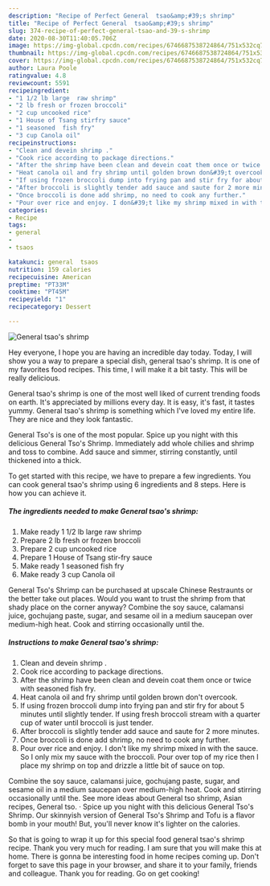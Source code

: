```yaml
---
description: "Recipe of Perfect General  tsao&amp;#39;s shrimp"
title: "Recipe of Perfect General  tsao&amp;#39;s shrimp"
slug: 374-recipe-of-perfect-general-tsao-and-39-s-shrimp
date: 2020-08-30T11:40:05.706Z
image: https://img-global.cpcdn.com/recipes/6746687538724864/751x532cq70/general-tsaos-shrimp-recipe-main-photo.jpg
thumbnail: https://img-global.cpcdn.com/recipes/6746687538724864/751x532cq70/general-tsaos-shrimp-recipe-main-photo.jpg
cover: https://img-global.cpcdn.com/recipes/6746687538724864/751x532cq70/general-tsaos-shrimp-recipe-main-photo.jpg
author: Laura Poole
ratingvalue: 4.8
reviewcount: 5591
recipeingredient:
- "1 1/2 lb large  raw shrimp"
- "2 lb fresh or frozen broccoli"
- "2 cup uncooked rice"
- "1 House of Tsang stirfry sauce"
- "1 seasoned  fish fry"
- "3 cup Canola oil"
recipeinstructions:
- "Clean and devein shrimp ."
- "Cook rice according to package directions."
- "After the shrimp have been clean and devein coat them once or twice with seasoned fish fry."
- "Heat canola oil and fry shrimp until golden brown don&#39;t overcook."
- "If using frozen broccoli dump into frying pan and stir fry for about 5 minutes until slightly tender. If using fresh broccoli stream with a quarter cup of water until broccoli is just tender."
- "After broccoli is slightly tender add sauce and saute for 2 more minutes."
- "Once broccoli is done add shrimp, no need to cook any further."
- "Pour over rice and enjoy. I don&#39;t like my shrimp mixed in with the sauce. So I only mix my sauce with the broccoli. Pour over top of my rice then I place my shrimp on top and drizzle a little bit of sauce on top."
categories:
- Recipe
tags:
- general
- 
- tsaos

katakunci: general  tsaos 
nutrition: 159 calories
recipecuisine: American
preptime: "PT33M"
cooktime: "PT45M"
recipeyield: "1"
recipecategory: Dessert

---
```



![General  tsao&#39;s shrimp](https://img-global.cpcdn.com/recipes/6746687538724864/751x532cq70/general-tsaos-shrimp-recipe-main-photo.jpg)

Hey everyone, I hope you are having an incredible day today. Today, I will show you a way to prepare a special dish, general  tsao&#39;s shrimp. It is one of my favorites food recipes. This time, I will make it a bit tasty. This will be really delicious.

General  tsao&#39;s shrimp is one of the most well liked of current trending foods on earth. It's appreciated by millions every day. It is easy, it's fast, it tastes yummy. General  tsao&#39;s shrimp is something which I've loved my entire life. They are nice and they look fantastic.

General Tso&#39;s is one of the most popular. Spice up you night with this delicious General Tso&#39;s Shrimp. Immediately add whole chilies and shrimp and toss to combine. Add sauce and simmer, stirring constantly, until thickened into a thick.


To get started with this recipe, we have to prepare a few ingredients. You can cook general  tsao&#39;s shrimp using 6 ingredients and 8 steps. Here is how you can achieve it.

<!--inarticleads1-->

##### The ingredients needed to make General  tsao&#39;s shrimp:

1. Make ready 1 1/2 lb large  raw shrimp
1. Prepare 2 lb fresh or frozen broccoli
1. Prepare 2 cup uncooked rice
1. Prepare 1 House of Tsang stir-fry sauce
1. Make ready 1 seasoned  fish fry
1. Make ready 3 cup Canola oil


General Tso&#39;s Shrimp can be purchased at upscale Chinese Restraunts or the better take out places. Would you want to trust the shrimp from that shady place on the corner anyway? Combine the soy sauce, calamansi juice, gochujang paste, sugar, and sesame oil in a medium saucepan over medium-high heat. Cook and stirring occasionally until the. 

<!--inarticleads2-->

##### Instructions to make General  tsao&#39;s shrimp:

1. Clean and devein shrimp .
1. Cook rice according to package directions.
1. After the shrimp have been clean and devein coat them once or twice with seasoned fish fry.
1. Heat canola oil and fry shrimp until golden brown don&#39;t overcook.
1. If using frozen broccoli dump into frying pan and stir fry for about 5 minutes until slightly tender. If using fresh broccoli stream with a quarter cup of water until broccoli is just tender.
1. After broccoli is slightly tender add sauce and saute for 2 more minutes.
1. Once broccoli is done add shrimp, no need to cook any further.
1. Pour over rice and enjoy. I don&#39;t like my shrimp mixed in with the sauce. So I only mix my sauce with the broccoli. Pour over top of my rice then I place my shrimp on top and drizzle a little bit of sauce on top.


Combine the soy sauce, calamansi juice, gochujang paste, sugar, and sesame oil in a medium saucepan over medium-high heat. Cook and stirring occasionally until the. See more ideas about General tso shrimp, Asian recipes, General tso. · Spice up you night with this delicious General Tso&#39;s Shrimp. Our skinnyish version of General Tso&#39;s Shrimp and Tofu is a flavor bomb in your mouth! But, you&#39;ll never know it&#39;s lighter on the calories. 

So that is going to wrap it up for this special food general  tsao&#39;s shrimp recipe. Thank you very much for reading. I am sure that you will make this at home. There is gonna be interesting food in home recipes coming up. Don't forget to save this page in your browser, and share it to your family, friends and colleague. Thank you for reading. Go on get cooking!
